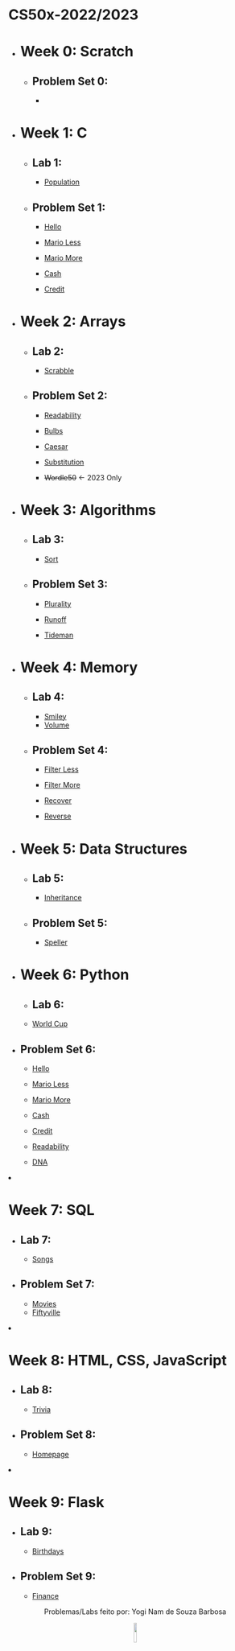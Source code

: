# CS50x-2022/2023

* <h1>Week 0: Scratch</h2>

    * <h2>Problem Set 0:</h2>

        * <a href=""></a>
    
* <h1>Week 1: C</h2>

    * <h2>Lab 1:</h2>

        * <a href="population">Population</a>
        
    * <h2>Problem Set 1:</h2>

        * <a href="hello">Hello</a>
        
        * <a href="mario/less">Mario Less</a>
        * <a href="mario/more">Mario More</a>

        * <a href="cash">Cash</a>
        * <a href="credit">Credit</a>
    
* <h1>Week 2: Arrays</h2>

    * <h2>Lab 2:</h2>

        * <a href="scrabble">Scrabble</a>

    * <h2>Problem Set 2:</h2>

        * <a href="readability">Readability</a>

        * <a href="bulbs">Bulbs</a>
        * <a href="caesar">Caesar</a>
        * <a href="substitution">Substitution</a>
        * <s>Wordle50</s> <- 2023 Only
    
* <h1>Week 3: Algorithms</h2>

    * <h2>Lab 3:</h2>

        * <a href="sort">Sort</a>
        
    * <h2>Problem Set 3:</h2>

        * <a href="plurality">Plurality</a>

        * <a href="runoff">Runoff</a>
        * <a href="tideman">Tideman</a>
    
* <h1>Week 4: Memory</h2>

    * <h2>Lab 4:</h2>

        * <a href="smiley">Smiley</a>
        * <a href="volume">Volume</a>

    * <h2>Problem Set 4:</h2>

        * <a href="filter-less">Filter Less</a>
        * <a href="filter-more">Filter More</a>

        * <a href="recover">Recover</a>
        * <a href="reverse">Reverse</a>
    
* <h1>Week 5: Data Structures</h2>

    * <h2>Lab 5:</h2>

        * <a href="inheritance">Inheritance</a>

    * <h2>Problem Set 5:</h2>

        * <a href="speller">Speller</a>
    
* <h1>Week 6: Python</h2>

    * <h2>Lab 6:</h2

        * <a href="world-cup">World Cup</a>

    * <h2>Problem Set 6:</h2>

        * <a href="sentimental-hello">Hello</a>

        * <a href="sentimental-mario-less">Mario Less</a>
        * <a href="sentimental-mario-more">Mario More</a>

        * <a href="sentimental-cash">Cash</a>
        * <a href="sentimental-credit">Credit</a>

        * <a href="sentimental-readability">Readability</a>

        * <a href="dna">DNA</a>
    
* <h1>Week 7: SQL</h2>

    * <h2>Lab 7:</h2>

        * <a href="songs">Songs</a>

    * <h2>Problem Set 7:</h2>

        * <a href="movies">Movies</a>
        * <a href="fiftyville">Fiftyville</a>

* <h1>Week 8: HTML, CSS, JavaScript</h2>

    * <h2>Lab 8:</h2>

        * <a href="trivia">Trivia</a>

    * <h2>Problem Set 8:</h2>

        * <a href="homepage">Homepage</a>


* <h1>Week 9: Flask</h2>

    * <h2>Lab 9:</h2>

        * <a href="birthdays">Birthdays</a>

    * <h2>Problem Set 9:</h2>

        * <a href="finance">Finance</a>
        
<p align="center">
  Problemas/Labs feito por: Yogi Nam de Souza Barbosa
</p>

<div align="center">
  <img src="https://user-images.githubusercontent.com/46427886/218377101-f832c1a3-6c48-4016-92d2-0d8b6a4fafd5.gif" width="10%" alt-text="Minha imagem de perfil (umcachorro)" />
</div>
